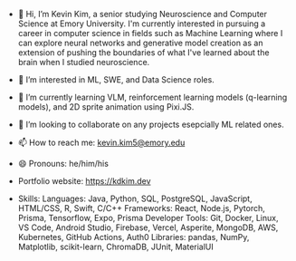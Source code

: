 - 👋 Hi, I’m Kevin Kim, a senior studying Neuroscience and Computer Science at Emory University. I'm currently interested in pursuing a career in computer science in fields such as Machine Learning where I can explore neural networks and generative model creation as an extension of pushing the boundaries of what I've learned about the brain when I studied neuroscience.
- 👀 I’m interested in ML, SWE, and Data Science roles.
- 🌱 I’m currently learning VLM, reinforcement learning models (q-learning models), and 2D sprite animation using Pixi.JS.
- 💞️ I’m looking to collaborate on any projects esepcially ML related ones.
- 📫 How to reach me: kevin.kim5@emory.edu
- 😄 Pronouns: he/him/his
- Portfolio website: https://kdkim.dev

- Skills:
Languages: Java, Python, SQL, PostgreSQL, JavaScript, HTML/CSS, R, Swift, C/C++
Frameworks: React, Node.js, Pytorch, Prisma, Tensorflow, Expo, Prisma
Developer Tools: Git, Docker, Linux, VS Code, Android Studio, Firebase, Vercel, Asperite, MongoDB, AWS, Kubernetes, GitHub Actions, Auth0
Libraries: pandas, NumPy, Matplotlib, scikit-learn, ChromaDB, JUnit, MaterialUI

<!---
kkim-4/kkim-4 is a ✨ special ✨ repository because its `README.md` (this file) appears on your GitHub profile.
You can click the Preview link to take a look at your changes.
--->
